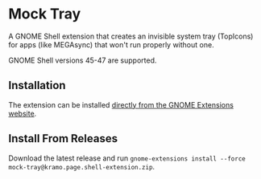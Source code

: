 # Mock Tray
A GNOME Shell extension that creates an invisible system tray (TopIcons) for apps (like MEGAsync) that won't run properly without one.

GNOME Shell versions 45-47 are supported.

## Installation
The extension can be installed [directly from the GNOME Extensions website](https://extensions.gnome.org/extension/6913/mock-tray/).

## Install From Releases
Download the latest release and run `gnome-extensions install --force mock-tray@kramo.page.shell-extension.zip`.

